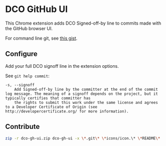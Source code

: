 # DCO GitHub UI

This Chrome extension adds DCO Signed-off-by line to commits made with the GitHub browser UI.

For command line git, see [this gist](https://gist.github.com/scottrigby/0c043c0bfbbdb5949e2d824fc3adeaa4).

## Configure

Add your full DCO signoff line in the extension options.

See `git help commit`:

```
-s, --signoff
    Add Signed-off-by line by the committer at the end of the commit log message. The meaning of a signoff depends on the project, but it typically certifies that committer has
    the rights to submit this work under the same license and agrees to a Developer Certificate of Origin (see http://developercertificate.org/ for more information).
```

## Contribute

```sh
zip -r dco-gh-ui.zip dco-gh-ui -x \*.git\* \*icons/icon.\* \*README\*
```
